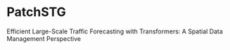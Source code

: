# PatchSTG
Efficient Large-Scale Traffic Forecasting with Transformers: A Spatial Data Management Perspective
